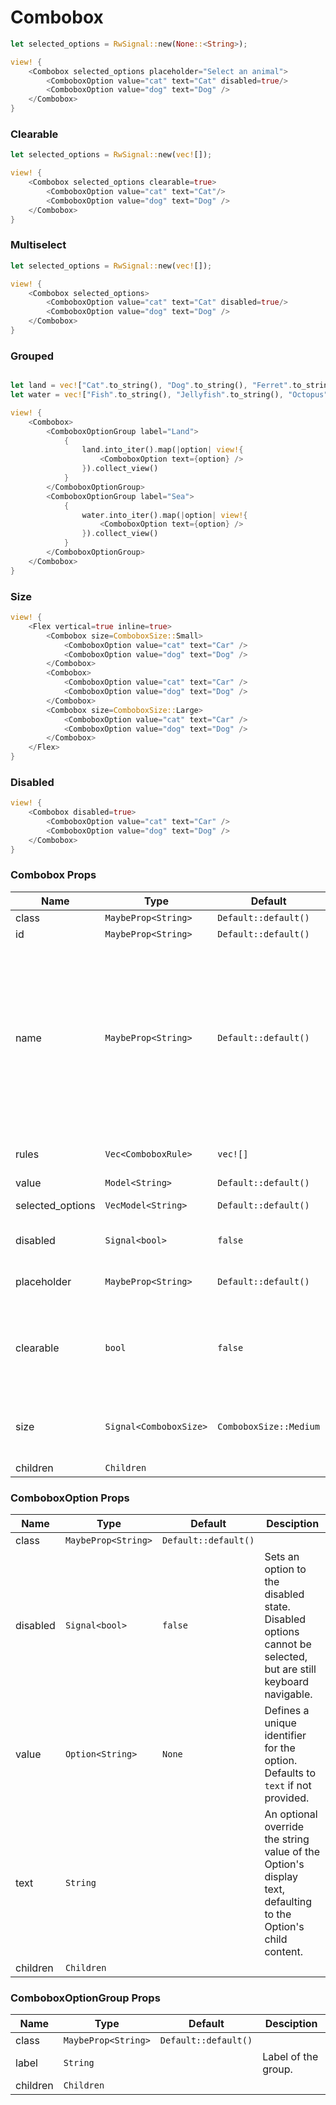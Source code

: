 # Combobox

```rust demo
let selected_options = RwSignal::new(None::<String>);

view! {
    <Combobox selected_options placeholder="Select an animal">
        <ComboboxOption value="cat" text="Cat" disabled=true/>
        <ComboboxOption value="dog" text="Dog" />
    </Combobox>
}
```

### Clearable

```rust demo
let selected_options = RwSignal::new(vec![]);

view! {
    <Combobox selected_options clearable=true>
        <ComboboxOption value="cat" text="Cat"/>
        <ComboboxOption value="dog" text="Dog" />
    </Combobox>
}
```

### Multiselect

```rust demo
let selected_options = RwSignal::new(vec![]);

view! {
    <Combobox selected_options>
        <ComboboxOption value="cat" text="Cat" disabled=true/>
        <ComboboxOption value="dog" text="Dog" />
    </Combobox>
}
```

### Grouped

```rust demo

let land = vec!["Cat".to_string(), "Dog".to_string(), "Ferret".to_string(), "Hamster".to_string()];
let water = vec!["Fish".to_string(), "Jellyfish".to_string(), "Octopus".to_string(), "Seal".to_string()];

view! {
    <Combobox>
        <ComboboxOptionGroup label="Land">
            {
                land.into_iter().map(|option| view!{
                    <ComboboxOption text={option} />
                }).collect_view()
            }
        </ComboboxOptionGroup>
        <ComboboxOptionGroup label="Sea">
            {
                water.into_iter().map(|option| view!{
                    <ComboboxOption text={option} />
                }).collect_view()
            }
        </ComboboxOptionGroup>
    </Combobox>
}
```
### Size

```rust demo
view! {
    <Flex vertical=true inline=true>
        <Combobox size=ComboboxSize::Small>
            <ComboboxOption value="cat" text="Car" />
            <ComboboxOption value="dog" text="Dog" />
        </Combobox>
        <Combobox>
            <ComboboxOption value="cat" text="Car" />
            <ComboboxOption value="dog" text="Dog" />
        </Combobox>
        <Combobox size=ComboboxSize::Large>
            <ComboboxOption value="cat" text="Car" />
            <ComboboxOption value="dog" text="Dog" />
        </Combobox>
    </Flex>
}
```

### Disabled

```rust demo
view! {
    <Combobox disabled=true>
        <ComboboxOption value="cat" text="Car" />
        <ComboboxOption value="dog" text="Dog" />
    </Combobox>
}
```

### Combobox Props

| Name | Type | Default | Desciption |
| --- | --- | --- | --- |
| class | `MaybeProp<String>` | `Default::default()` |  |
| id | `MaybeProp<String>` | `Default::default()` |  |
| name | `MaybeProp<String>` | `Default::default()` | A string specifying a name for the input control. This name is submitted along with the control's value when the form data is submitted. |
| rules | `Vec<ComboboxRule>` | `vec![]` | The rules to validate Field. |
| value | `Model<String>` | `Default::default()` |  |
| selected_options | `VecModel<String>` | `Default::default()` | Selected option. |
| disabled | `Signal<bool>` | `false` | Whether the input is disabled. |
| placeholder | `MaybeProp<String>` | `Default::default()` | Placeholder text for the input. |
| clearable | `bool` | `false` | If set, the combobox will show an icon to clear the current value. |
| size | `Signal<ComboboxSize>` | `ComboboxSize::Medium` | Controls the size of the combobox faceplate. |
| children | `Children` |  |  |

### ComboboxOption Props

| Name | Type | Default | Desciption |
| --- | --- | --- | --- |
| class | `MaybeProp<String>` | `Default::default()` |  |
| disabled | `Signal<bool>` | `false` | Sets an option to the disabled state. Disabled options cannot be selected, but are still keyboard navigable. |
| value | `Option<String>` | `None` | Defines a unique identifier for the option. Defaults to `text` if not provided. |
| text | `String` |  | An optional override the string value of the Option's display text, defaulting to the Option's child content. |
| children | `Children` |  |  |

### ComboboxOptionGroup Props

| Name     | Type                | Default              | Desciption          |
| -------- | ------------------- | -------------------- | ------------------- |
| class    | `MaybeProp<String>` | `Default::default()` |                     |
| label    | `String`            |                      | Label of the group. |
| children | `Children`          |                      |                     |
